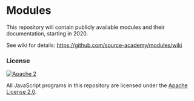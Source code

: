 # Modules
This repository will contain publicly available modules and their documentation, starting in 2020.

See wiki for details: https://github.com/source-academy/modules/wiki

### License

[![Apache 2][apache2-image]][apache2]

All JavaScript programs in this repository are licensed under the 
[Apache License 2.0][apache2].

[apache2]: https://www.apache.org/licenses/LICENSE-2.0
[apache2-image]: https://upload.wikimedia.org/wikipedia/commons/thumb/d/db/Apache_Software_Foundation_Logo_%282016%29.svg/200px-Apache_Software_Foundation_Logo_%282016%29.svg.png
